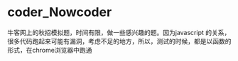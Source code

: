 # coder_Nowcoder
牛客网上的秋招模拟题，时间有限，做一些感兴趣的题。因为javascript 的关系，很多代码跑起来可能有漏洞，考虑不足的地方，所以，测试的时候，都是以函数的形式，在chrome浏览器中跑通
